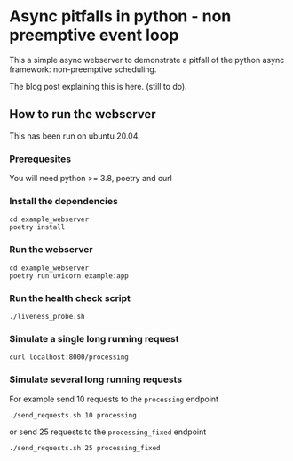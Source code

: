 # Async pitfalls in python - non preemptive event loop

This a simple async webserver to demonstrate a pitfall of the python async framework: non-preemptive scheduling.

The blog post explaining this is here. (still to do).

## How to run the webserver

This has been run on ubuntu 20.04.

### Prerequesites

You will need python >= 3.8, poetry and curl

### Install the dependencies
```
cd example_webserver
poetry install
```

### Run the webserver
```
cd example_webserver
poetry run uvicorn example:app
```

### Run the health check script
```
./liveness_probe.sh
```

### Simulate a single long running request
```
curl localhost:8000/processing
```

### Simulate several long running requests
For example send 10 requests to the `processing` endpoint
```
./send_requests.sh 10 processing
```
or send 25 requests to the `processing_fixed` endpoint
```
./send_requests.sh 25 processing_fixed
```